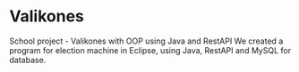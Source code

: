 # Valikones
School project - Valikones with OOP using Java and RestAPI
We created a program for election machine in Eclipse, using Java, RestAPI and MySQL for database.
